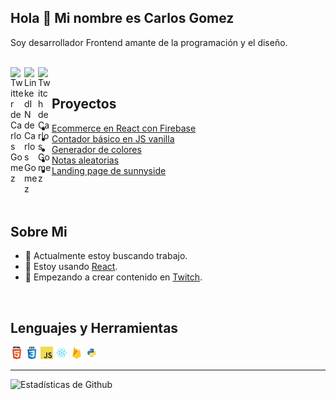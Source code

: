 ## Hola 👋 Mi nombre es Carlos Gomez

Soy desarrollador Frontend amante de la programación y el diseño.

<br/>

<a href="https://twitter.com/carandev">
<img align="left" alt="Twitter de Carlos Gomez" width="22px" src="https://icongr.am/fontawesome/twitter.svg?size=128&color=70c8ff" />
</a>
<a href="https://linkedin.com/in/carandev">
<img align="left" alt="LinkedIN de Carlos Gomez" width="22px" src="https://icongr.am/fontawesome/linkedin.svg?size=128&color=70c8ff" />
</a>
<a href="https://twitch.tv/carandev">
<img align="left" alt="Twitch de Carlos Gomez" width="22px" src="https://icongr.am/fontawesome/twitch.svg?size=128&color=70c8ff" />
</a>

<br/>

## Proyectos

- [Ecommerce en React con Firebase](https://marketcommerce.vercel.app/)
- [Contador básico en JS vanilla](https://counter-xi.vercel.app/)
- [Generador de colores](https://colorflipper-carandev.vercel.app/)
- [Notas aleatorias](https://random-quotes-azure.vercel.app/)
- [Landing page de sunnyside](https://carandev.github.io/sunnyside-agency-landing-page/)

<br />

<!-- <img align="right" alt="GIF" src="./assets/profile.jpg" width="240px" /> -->

<br />

## Sobre Mi

- 🔭 Actualmente estoy buscando trabajo.
- 🌱 Estoy usando [React](https://reactjs.org).
- 💬 Empezando a crear contenido en [Twitch](https://twitch.gonzalopozzo.com).

<br />

## Lenguajes y Herramientas
<code><img height="20" src="https://raw.githubusercontent.com/github/explore/80688e429a7d4ef2fca1e82350fe8e3517d3494d/topics/html/html.png"></code>
<code><img height="20" src="https://raw.githubusercontent.com/github/explore/80688e429a7d4ef2fca1e82350fe8e3517d3494d/topics/css/css.png"></code>
<code><img height="20" src="https://raw.githubusercontent.com/github/explore/80688e429a7d4ef2fca1e82350fe8e3517d3494d/topics/javascript/javascript.png"></code>
<code><img height="20" src="https://raw.githubusercontent.com/github/explore/80688e429a7d4ef2fca1e82350fe8e3517d3494d/topics/react/react.png"></code>
<code><img height="20" src="https://raw.githubusercontent.com/github/explore/80688e429a7d4ef2fca1e82350fe8e3517d3494d/topics/firebase/firebase.png"></code>
<code><img height="20" src="https://raw.githubusercontent.com/github/explore/80688e429a7d4ef2fca1e82350fe8e3517d3494d/topics/python/python.png"></code>

---

![Estadísticas de Github](https://github-readme-stats.vercel.app/api?username=carandev&show_icons=true&hide_border=true)
